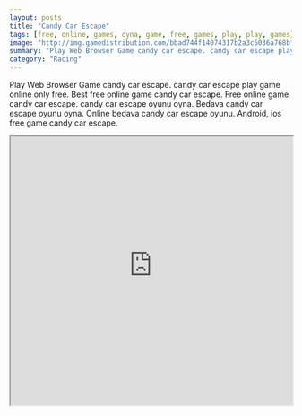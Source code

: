 ```yaml
---
layout: posts
title: "Candy Car Escape"
tags: [free, online, games, oyna, game, free, games, play, play, games]
image: "http://img.gamedistribution.com/bbad744f14074317b2a3c5036a768bf8.jpg"
summary: "Play Web Browser Game candy car escape. candy car escape play game online only free. Best free online game candy car escape. Free online game candy car escape. candy car escape oyunu oyna. Bedava candy car escape oyunu oyna. Online bedava candy car escape oyunu. Android, ios free game candy car escape."
category: "Racing"
---
```


Play Web Browser Game candy car escape. candy car escape play game online only free. Best free online game candy car escape. Free online game candy car escape. candy car escape oyunu oyna. Bedava candy car escape oyunu oyna. Online bedava candy car escape oyunu. Android, ios free game candy car escape.

<iframe width="100%" height="480px;" src="http://html5.gamedistribution.com/bbad744f14074317b2a3c5036a768bf8/"></iframe>
